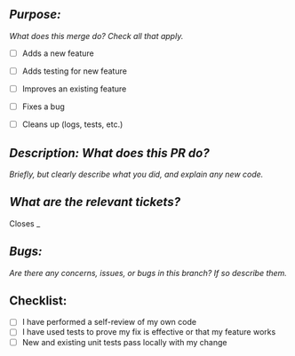 ## *Purpose:*
*What does this merge do? Check all that apply.*
- [ ] Adds a new feature
- [ ] Adds testing for new feature
- [ ] Improves an existing feature
- [ ] Fixes a bug
- [ ] Cleans up (logs, tests, etc.)


## *Description: What does this PR do?*
*Briefly, but clearly describe what you did, and explain any new code.*


## *What are the relevant tickets?*
Closes _


## *Bugs:*
*Are there any concerns, issues, or bugs in this branch? If so describe them.*


## Checklist:
- [ ] I have performed a self-review of my own code
- [ ] I have used tests to prove my fix is effective or that my feature works
- [ ] New and existing unit tests pass locally with my change
